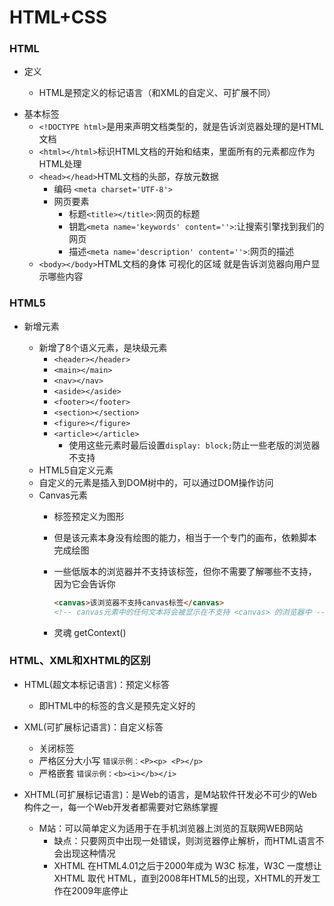 # HTML+CSS

### HTML

- 定义
  
  - HTML是预定义的标记语言（和XML的自定义、可扩展不同）
  
+ 基本标签
    * `<!DOCTYPE html>`是用来声明文档类型的，就是告诉浏览器处理的是HTML文档
    * `<html></html>`标识HTML文档的开始和结束，里面所有的元素都应作为HTML处理
    * `<head></head>`HTML文档的头部，存放元数据
        * 编码 `<meta charset='UTF-8'>`
        * 网页要素 
            * 标题`<title></title>`:网页的标题  
            * 钥匙`<meta name='keywords' content=''>`:让搜索引擎找到我们的网页 
            * 描述`<meta name='description' content=''>`:网页的描述
    * `<body></body>`HTML文档的身体 可视化的区域 就是告诉浏览器向用户显示哪些内容

### HTML5

+ 新增元素
    * 新增了8个语义元素，是块级元素
        * `<header></header>`
        * `<main></main>`
        * `<nav></nav>`
        * `<aside></aside>`
        * `<footer></footer>`
        * `<section></section>`
        * `<figure></figure>`
        * `<article></article>`
            * 使用这些元素时最后设置`display: block;`防止一些老版的浏览器不支持

    + HTML5自定义元素
      
    - 自定义的元素是插入到DOM树中的，可以通过DOM操作访问
      
    + Canvas元素
        - 标签预定义为图形
        
        - 但是该元素本身没有绘图的能力，相当于一个专门的画布，依赖脚本完成绘图
        
        - 一些低版本的浏览器并不支持该标签，但你不需要了解哪些不支持，因为它会告诉你
            ```html 
            <canvas>该浏览器不支持canvas标签</canvas>
            <!-- canvas元素中的任何文本将会被显示在不支持 <canvas> 的浏览器中 -->
            ```
            
        - 灵魂     getContext()

### HTML、XML和XHTML的区别

 + HTML(超文本标记语言)：预定义标答
   	+ 即HTML中的标签的含义是预先定义好的
 + XML(可扩展标记语言)：自定义标答
   	+ 关闭标签
   	+ 严格区分大小写    `错误示例：<P><p> <P></p>`
   	+ 严格嵌套    `错误示例：<b><i></b></i>`

+ XHTML(可扩展标记语言)：是Web的语言，是M站软件幵发必不可少的Web构件之一，每一个Web开发者都需要对它熟练掌握
  - M站：可以简单定义为适用于在手机浏览器上浏览的互联网WEB网站
    - 缺点：只要网页中出现一处错误，则浏览器停止解析，而HTML语言不会出现这种情况
    - XHTML 在HTML4.01之后于2000年成为 W3C 标准，W3C 一度想让XHTML 取代 HTML，直到2008年HTML5的出现，XHTML的开发工作在2009年底停止